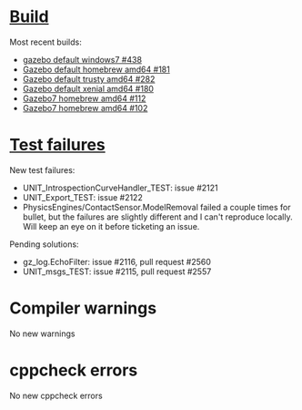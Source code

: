 # [Build](http://build.osrfoundation.org/view/BuildCopFail/)

Most recent builds:

* [gazebo default windows7 #438](http://build.osrfoundation.org/job/gazebo-ci-default-windows7-amd64/438/)
* [Gazebo default homebrew amd64 #181](http://build.osrfoundation.org/view/BuildCopFail/job/gazebo-ci-default-homebrew-amd64/181/)
* [Gazebo default trusty amd64 #282](http://build.osrfoundation.org/view/BuildCopFail/job/gazebo-ci-default-trusty-amd64-gpu-nvidia/282/)
* [Gazebo default xenial amd64 #180](http://build.osrfoundation.org/job/gazebo-ci-default-xenial-amd64-gpu-none/180/)
* [Gazebo7 homebrew amd64 #112](http://build.osrfoundation.org/view/BuildCopFail/job/gazebo-ci-gazebo7-homebrew-amd64/112/)
* [Gazebo7 homebrew amd64 #102](http://build.osrfoundation.org/view/BuildCopFail/job/gazebo-ci-gazebo7-trusty-amd64-gpu-nvidia/102/)

# [Test failures](http://build.osrfoundation.org/view/BuildCopTests/)

New test failures:

* UNIT_IntrospectionCurveHandler_TEST: issue #2121
* UNIT_Export_TEST: issue #2122
* PhysicsEngines/ContactSensor.ModelRemoval failed a couple times for bullet, but the failures are slightly different and I can't reproduce locally. Will keep an eye on it before ticketing an issue.

Pending solutions:

* gz_log.EchoFilter: issue #2116, pull request #2560
* UNIT_msgs_TEST: issue #2115, pull request #2557

# Compiler warnings

No new warnings

# cppcheck errors

No new cppcheck errors
